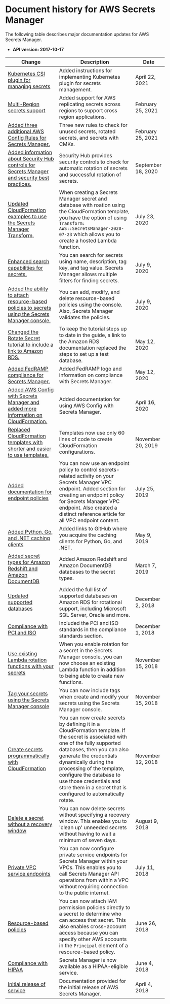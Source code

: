 # Document history for AWS Secrets Manager<a name="document-history"></a>

The following table describes major documentation updates for AWS Secrets Manager\.
+ **API version: 2017\-10\-17**

| Change | Description | Date | 
| --- |--- |--- |
| [Kubernetes CSI plugin for managing secrets](#document-history) | Added instructions for implementing Kubernetes plugin for secrets management\. | April 22, 2021 | 
| [Multi\-Region secrets support](https://docs.aws.amazon.com/secretsmanager/latest/userguide/create-manage-multi-region-secrets.html) | Added support for AWS replicating secrets across regions to support cross region applications\. | February 25, 2021 | 
| [Added three additional AWS Config Rules for Secrets Manager\.](https://docs.aws.amazon.com/secretsmanager/latest/userguide/integrating_awsconfig.html) | Three new rules to check for unused secrets, rotated secrets, and secrets with CMKs\. | February 25, 2021 | 
| [Added information about Security Hub controls for Secrets Manager and security best practices\.](#document-history) | Security Hub provides security controls to check for automatic rotation of secrets and successful rotation of secrets\.  | September 18, 2020 | 
| [Updated CloudFormation examples to use the Secrets Manager Transform\.](https://docs.aws.amazon.com/secretsmanager/latest/userguide/integrating_cloudformation.html) | When creating a Secrets Manager secret and database with roation using the CloudFormation template, you have the option of using `Transform: AWS::SecretsManager-2020-07-23` which allows you to create a hosted Lambda function\. | July 23, 2020 | 
| [Enhanced search capabilities for secrets\.](https://docs.aws.amazon.com/secretsmanager/latest/userguide/manage_search-secret.html) | You can search for secrets using name, description, tag key, and tag value\. Secrets Manager allows multiple filters for finding secrets\. | July 9, 2020 | 
| [Added the ability to attach resource\-based policies to secrets using the Secrets Manager console\.](https://docs.aws.amazon.com/secretsmanager/latest/userguide/manage_secret-policy.html) | You can add, modify, and delete resource\-based policies using the console\. Also, Secrets Manager validates the policies\. | July 9, 2020 | 
| [Changed the Rotate Secret tutorial to include a link to Amazon RDS\. ](https://docs.aws.amazon.com/secretsmanager/latest/userguide/tutorials_db-rotate.html) | To keep the tutorial steps up to date in the guide, a link to the Amazon RDS documentation replaced the steps to set up a test database\. | May 12, 2020 | 
| [Added FedRAMP compliance for Secrets Manager\. ](https://docs.aws.amazon.com/secretsmanager/latest/userguide/asm_compliance.html) | Added FedRAMP logo and information on compliance with Secrets Manager\. | May 12, 2020 | 
| [Added AWS Config with Secrets Manager and added more information on CloudFormation\. ](#document-history) | Added documentation for using AWS Config with Secrets Manager\. | April 16, 2020 | 
| [Replaced CloudFormation templates with shorter and easier to use templates\. ](#document-history) | Templates now use only 60 lines of code to create CloudFormation configurations\. | November 20, 2019 | 
| [Added documentation for endpoint policies ](https://docs.aws.amazon.com/secretsmanager/latest/userguide/vpc-endpoint-overview.html#vpc-endpoint-policy) | You can now use an endpoint policy to control secrets\-related activity on your Secrets Manager VPC endpoint\. Added section for creating an endpoint policy for Secrets Manager VPC endpoint\. Also created a distinct reference article for all VPC endpoint content\. | July 25, 2019 | 
| [Added Python, Go, and \.NET caching clients ](https://docs.aws.amazon.com/secretsmanager/latest/userguide/manage_retrieve-secret.html#use-client-side-caching-components) | Added links to GitHub where you acquire the caching clients for Python, Go, and \.NET\. | May 9, 2019 | 
| [Added secret types for Amazon Redshift and Amazon DocumentDB ](https://docs.aws.amazon.com/secretsmanager/latest/userguide/manage_create-basic-secret.html) | Added Amazon Redshift and Amazon DocumentDB databases to the secret types\. | March 7, 2019 | 
| [Updated supported databases](https://docs.aws.amazon.com/secretsmanager/latest/userguide/intro.html#full-rotation-support) | Added the full list of supported databases on Amazon RDS for rotational support, including Microsoft SQL Server, Oracle and more\. | December 2, 2018 | 
| [Compliance with PCI and ISO](https://docs.aws.amazon.com/secretsmanager/latest/userguide/intro.html#asm_compliance) | Included the PCI and ISO standards in the compliance standards section\. | December 1, 2018 | 
| [Use existing Lambda rotation functions with your secrets](https://docs.aws.amazon.com/secretsmanager/latest/userguide/enable-rotation-built-in.html) | When you enable rotation for a secret in the Secrets Manager console, you can now choose an existing Lambda function in addition to being able to create new functions\. | November 15, 2018 | 
| [Tag your secrets using the Secrets Manager console](https://docs.aws.amazon.com/secretsmanager/latest/userguide/manage_update-secret.html#proc-tags) | You can now include tags when create and modify your secrets using the Secrets Manager console\. | November 15, 2018 | 
| [Create secrets programmatically with CloudFormation ](https://docs.aws.amazon.com/secretsmanager/latest/userguide/integrating_cloudformation.html) | You can now create secrets by defining it in a CloudFormation template\. If the secret is associated with one of the fully supported databases, then you can also generate the credentials dynamically during the processing of the template, configure the database to use those credentials and store them in a secret that is configured to automatically rotate\. | November 12, 2018 | 
| [Delete a secret without a recovery window](https://docs.aws.amazon.com/secretsmanager/latest/userguide/manage_delete-restore-secret.html) | You can now delete secrets without specifying a recovery window\. This enables you to 'clean up' unneeded secrets without having to wait a minimum of seven days\. | August 9, 2018 | 
| [Private VPC service endpoints](https://docs.aws.amazon.com/secretsmanager/latest/userguide/rotation-network-rqmts.html) | You can now configure private service endpoints for Secrets Manager within your VPCs\. This enables you to call Secrets Manager API operations from within a VPC without requiring connection to the public internet\. | July 11, 2018 | 
| [Resource\-based policies](https://docs.aws.amazon.com/secretsmanager/latest/userguide/auth-and-access_resource-based-policies.html) | You can now attach IAM permission policies directly to a secret to determine who can access that secret\. This also enables cross\-account access because you can specify other AWS accounts in the `Principal` element of a resource\-based policy\. | June 26, 2018 | 
| [Compliance with HIPAA](https://docs.aws.amazon.com/secretsmanager/latest/userguide/intro.html#asm_compliance) | Secrets Manager is now available as a HIPAA\-eligible service\. | June 4, 2018 | 
| [Initial release of service](https://docs.aws.amazon.com/secretsmanager/latest/userguide/intro.html) | Documentation provided for the initial release of AWS Secrets Manager\. | April 4, 2018 | 